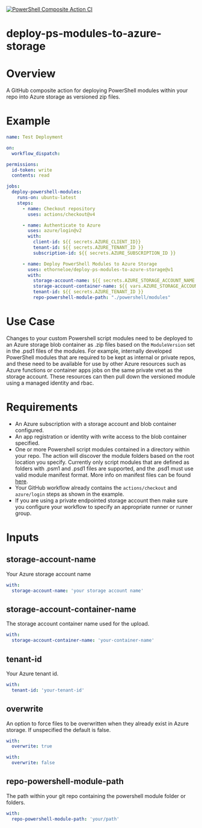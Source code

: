[![PowerShell Composite Action CI](https://github.com/ethorneloe/deploy-ps-modules-to-azure-storage/actions/workflows/ci.yml/badge.svg)](https://github.com/ethorneloe/deploy-ps-modules-to-azure-storage/actions/workflows/ci.yml)

# deploy-ps-modules-to-azure-storage
# Overview
A GitHub composite action for deploying PowerShell modules within your repo into Azure storage as versioned zip files.

# Example
```yaml
name: Test Deployment

on:
  workflow_dispatch:

permissions:
  id-token: write
  contents: read

jobs:
  deploy-powershell-modules:
    runs-on: ubuntu-latest
    steps:
      - name: Checkout repository
        uses: actions/checkout@v4

      - name: Authenticate to Azure
        uses: azure/login@v2
        with:
          client-id: ${{ secrets.AZURE_CLIENT_ID}}
          tenant-id: ${{ secrets.AZURE_TENANT_ID }}
          subscription-id: ${{ secrets.AZURE_SUBSCRIPTION_ID }}

      - name: Deploy PowerShell Modules to Azure Storage
        uses: ethorneloe/deploy-ps-modules-to-azure-storage@v1
        with:
          storage-account-name: ${{ secrets.AZURE_STORAGE_ACCOUNT_NAME }}
          storage-account-container-name: ${{ vars.AZURE_STORAGE_ACCOUNT_CONTAINER_NAME }}
          tenant-id: ${{ secrets.AZURE_TENANT_ID }}
          repo-powershell-module-path: "./powershell/modules"
```

# Use Case
Changes to your custom Powershell script modules need to be deployed to an Azure storage blob container as .zip files based on the `ModuleVersion` set in the .psd1 files of the modules. For example, internally developed PowerShell modules that are required to be kept as internal or private repos, and these need to be available for use by other Azure resources such as Azure functions or container apps jobs on the same private vnet as the storage account.  These resources can then pull down the versioned module using a managed identity and rbac.

# Requirements
- An Azure subscription with a storage account and blob container configured.
- An app registration or identity with write access to the blob container specified.
- One or more Powershell script modules contained in a directory within your repo.  The action will discover the module folders based on the root location you specify. Currently only script modules that are defined as folders with .psm1 and .psd1 files are supported, and the .psd1 must use valid module manifest format. More info on manifest files can be found [here](https://learn.microsoft.com/en-us/powershell/scripting/developer/module/how-to-write-a-powershell-module-manifest?view=powershell-7.4).
- Your GitHub workflow already contains the `actions/checkout` and `azure/login` steps as shown in the example.
- If you are using a private endpointed storage account then make sure you configure your workflow to specify an appropriate runner or runner group.

# Inputs
## storage-account-name
Your Azure storage account name
```yaml
with:
  storage-account-name: 'your storage account name'
```

## storage-account-container-name
The storage account container name used for the upload.
```yaml
with:
  storage-account-container-name: 'your-container-name'
```

## tenant-id
Your Azure tenant id.
```yaml
with:
  tenant-id: 'your-tenant-id'
```

## overwrite
An option to force files to be overwritten when they already exist in Azure storage. If unspecified the default is false.
```yaml
with:
  overwrite: true
```
```yaml
with:
  overwrite: false
```

## repo-powershell-module-path
The path within your git repo containing the powershell module folder or folders.
```yaml
with:
  repo-powershell-module-path: 'your/path'
```